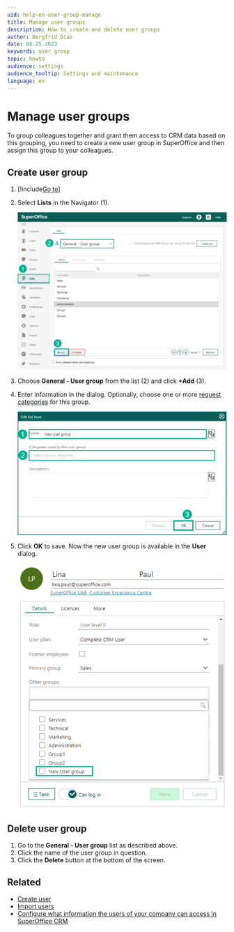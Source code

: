 ```yaml
---
uid: help-en-user-group-manage
title: Manage user groups
description: How to create and delete user groups
author: Bergfrid Dias
date: 08.25.2023
keywords: user group
topic: howto
audience: settings
audience_tooltip: Settings and maintenance
language: en
---
```


# Manage user groups

To group colleagues together and grant them access to CRM data based on this grouping, you need to create a new user group in SuperOffice and then assign this group to your colleagues.

## <a id="create"></a>Create user group

1. [!include[Go to](../../../learn/includes/goto-sm.md)]

1. Select <i class="ph ph-list-bullets" aria-hidden="true"></i> **Lists** in the Navigator (1).

    ![Add new user group -screenshot][img3]

1. Choose **General - User group** from the list (2) and click **+Add** (3).

1. Enter information in the dialog. Optionally, choose one or more [request categories][4] for this group.

    ![Add new user group -screenshot][img4]

1. Click **OK** to save. Now the new user group is available in the **User** dialog.

    ![User dialog -screenshot][img5]

## <a id="delete"></a>Delete user group

1. Go to the **General - User group** list as described above.
1. Click the name of the user group in question.
1. Click the **Delete** button at the bottom of the screen.

## Related

* [Create user][1]
* [Import users][2]
* [Configure what information the users of your company can access in SuperOffice CRM][3]

<!-- Referenced links -->
[1]: add-associate.md
[2]: import-users.md
[3]: role/index.md
[4]: ../../../request/admin/category/index.md

<!-- Referenced images -->
[img3]: ../../../../media/loc/en/admin/add-user-group.png
[img4]: ../../../../media/loc/en/admin/edit-list-item.png
[img5]: ../../../../media/loc/en/admin/user-dialog.png
